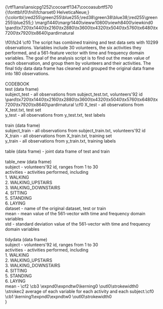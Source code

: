 {\rtf1\ansi\ansicpg1252\cocoartf1347\cocoasubrtf570
{\fonttbl\f0\fnil\fcharset0 HelveticaNeue;}
{\colortbl;\red255\green255\blue255;\red38\green38\blue38;\red255\green255\blue255;}
\margl1440\margr1440\vieww10800\viewh8400\viewkind0
\pard\tx720\tx1440\tx2160\tx2880\tx3600\tx4320\tx5040\tx5760\tx6480\tx7200\tx7920\tx8640\pardirnatural

\f0\fs24 \cf0 The script has combined training and test data sets with 10299 observations. Variables include 30 volunteers, the six activities they performed, and a 561-feature vector with time and frequency domain variables. The goal of the analysis script is to find out the mean value of each observation, and group them by volunteers and their activities. The final tidy data data frame has cleaned and grouped the original data frame into 180 observations.\
\
CODEBOOK\
test (data frame)\
	subject_test  -  all observations from subject_test.txt, volunteers\'92 id\
\pard\tx720\tx1440\tx2160\tx2880\tx3600\tx4320\tx5040\tx5760\tx6480\tx7200\tx7920\tx8640\pardirnatural
\cf0 	X_test  -  all observations from X_test.txt, test set\
	y_test  -  all observations from y_test.txt, test labels\
\
train (data frame)\
	subject_train  -  all observations from subject_train.txt, volunteers\'92 id\
	X_train  -  all observations from X_train.txt, training set\
	y_train  -  all observations from y_train.txt, training labels\
\
table (data frame) - joint data frame of test and train\
\
table_new (data frame)\
	subject - volunteers\'92 id, ranges from 1 to 30\
	activities - activities performed, including\
		1. WALKING\
		2. WALKING_UPSTAIRS\
		3. WALKING_DOWNSTAIRS\
		4. SITTING\
		5. STANDING\
		6. LAYING\
	dataset - name of the original dataset, test or train\
	mean - mean value of the 561-vector with time and frequency domain variables\
	std - standard deviation value of the 561-vector with time and frequency domain variables\
\
tidydata (data frame)\
	subject - volunteers\'92 id, ranges from 1 to 30\
	activities - activities performed, including\
		1. WALKING\
		2. WALKING_UPSTAIRS\
		3. WALKING_DOWNSTAIRS\
		4. SITTING\
		5. STANDING\
		6. LAYING\
	mean - \cf2 \cb3 \expnd0\expndtw0\kerning0
\outl0\strokewidth0 \strokec2 average of each variable for each activity and each subject.\cf0 \cb1 \kerning1\expnd0\expndtw0 \outl0\strokewidth0 \
}